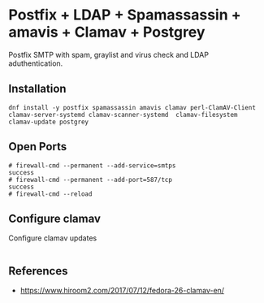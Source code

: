 # Postfix + LDAP + Spamassassin + amavis + Clamav + Postgrey

Postfix SMTP with spam, graylist and virus check and LDAP aduthentication.

## Installation

```
dnf install -y postfix spamassassin amavis clamav perl-ClamAV-Client clamav-server-systemd clamav-scanner-systemd  clamav-filesystem clamav-update postgrey
```

## Open Ports

```
# firewall-cmd --permanent --add-service=smtps
success
# firewall-cmd --permanent --add-port=587/tcp
success
# firewall-cmd --reload
```

## Configure clamav

Configure clamav updates
```

```


## References
* https://www.hiroom2.com/2017/07/12/fedora-26-clamav-en/
